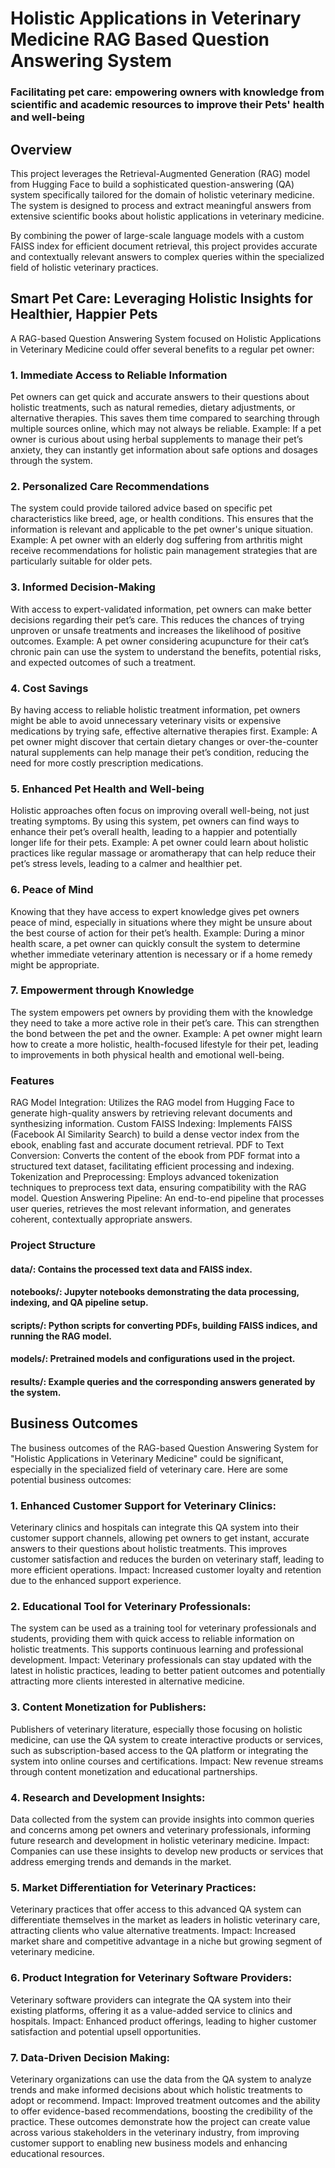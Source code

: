 # Holistic Applications in Veterinary Medicine RAG Based Question Answering System
### Facilitating pet care: empowering owners with knowledge from scientific and academic resources to improve their Pets' health and well-being

## Overview
This project leverages the Retrieval-Augmented Generation (RAG) model from Hugging Face to build a sophisticated question-answering (QA) system specifically tailored for the domain of holistic veterinary medicine. The system is designed to process and extract meaningful answers from extensive scientific books about holistic applications in veterinary medicine.

By combining the power of large-scale language models with a custom FAISS index for efficient document retrieval, this project provides accurate and contextually relevant answers to complex queries within the specialized field of holistic veterinary practices.

## Smart Pet Care: Leveraging Holistic Insights for Healthier, Happier Pets

A RAG-based Question Answering System focused on Holistic Applications in Veterinary Medicine could offer several benefits to a regular pet owner:

### 1. Immediate Access to Reliable Information

Pet owners can get quick and accurate answers to their questions about holistic treatments, such as natural remedies, dietary adjustments, or alternative therapies. This saves them time compared to searching through multiple sources online, which may not always be reliable.
Example: If a pet owner is curious about using herbal supplements to manage their pet’s anxiety, they can instantly get information about safe options and dosages through the system.

### 2. Personalized Care Recommendations

The system could provide tailored advice based on specific pet characteristics like breed, age, or health conditions. This ensures that the information is relevant and applicable to the pet owner's unique situation.
Example: A pet owner with an elderly dog suffering from arthritis might receive recommendations for holistic pain management strategies that are particularly suitable for older pets.

### 3. Informed Decision-Making

With access to expert-validated information, pet owners can make better decisions regarding their pet’s care. This reduces the chances of trying unproven or unsafe treatments and increases the likelihood of positive outcomes.
Example: A pet owner considering acupuncture for their cat’s chronic pain can use the system to understand the benefits, potential risks, and expected outcomes of such a treatment.

### 4. Cost Savings

By having access to reliable holistic treatment information, pet owners might be able to avoid unnecessary veterinary visits or expensive medications by trying safe, effective alternative therapies first.
Example: A pet owner might discover that certain dietary changes or over-the-counter natural supplements can help manage their pet’s condition, reducing the need for more costly prescription medications.

### 5. Enhanced Pet Health and Well-being

Holistic approaches often focus on improving overall well-being, not just treating symptoms. By using this system, pet owners can find ways to enhance their pet’s overall health, leading to a happier and potentially longer life for their pets.
Example: A pet owner could learn about holistic practices like regular massage or aromatherapy that can help reduce their pet’s stress levels, leading to a calmer and healthier pet.

### 6. Peace of Mind

Knowing that they have access to expert knowledge gives pet owners peace of mind, especially in situations where they might be unsure about the best course of action for their pet’s health.
Example: During a minor health scare, a pet owner can quickly consult the system to determine whether immediate veterinary attention is necessary or if a home remedy might be appropriate.

### 7. Empowerment through Knowledge

The system empowers pet owners by providing them with the knowledge they need to take a more active role in their pet’s care. This can strengthen the bond between the pet and the owner.
Example: A pet owner might learn how to create a more holistic, health-focused lifestyle for their pet, leading to improvements in both physical health and emotional well-being.

### Features
RAG Model Integration: Utilizes the RAG model from Hugging Face to generate high-quality answers by retrieving relevant documents and synthesizing information.
Custom FAISS Indexing: Implements FAISS (Facebook AI Similarity Search) to build a dense vector index from the ebook, enabling fast and accurate document retrieval.
PDF to Text Conversion: Converts the content of the ebook from PDF format into a structured text dataset, facilitating efficient processing and indexing.
Tokenization and Preprocessing: Employs advanced tokenization techniques to preprocess text data, ensuring compatibility with the RAG model.
Question Answering Pipeline: An end-to-end pipeline that processes user queries, retrieves the most relevant information, and generates coherent, contextually appropriate answers.

### Project Structure
#### data/: Contains the processed text data and FAISS index.

#### notebooks/: Jupyter notebooks demonstrating the data processing, indexing, and QA pipeline setup.

#### scripts/: Python scripts for converting PDFs, building FAISS indices, and running the RAG model.

#### models/: Pretrained models and configurations used in the project.

#### results/: Example queries and the corresponding answers generated by the system.

## Business Outcomes
The business outcomes of the RAG-based Question Answering System for "Holistic Applications in Veterinary Medicine" could be significant, especially in the specialized field of veterinary care. Here are some potential business outcomes:

### 1. Enhanced Customer Support for Veterinary Clinics:

Veterinary clinics and hospitals can integrate this QA system into their customer support channels, allowing pet owners to get instant, accurate answers to their questions about holistic treatments. This improves customer satisfaction and reduces the burden on veterinary staff, leading to more efficient operations.
Impact: Increased customer loyalty and retention due to the enhanced support experience.

### 2. Educational Tool for Veterinary Professionals:

The system can be used as a training tool for veterinary professionals and students, providing them with quick access to reliable information on holistic treatments. This supports continuous learning and professional development.
Impact: Veterinary professionals can stay updated with the latest in holistic practices, leading to better patient outcomes and potentially attracting more clients interested in alternative medicine.

### 3. Content Monetization for Publishers:

Publishers of veterinary literature, especially those focusing on holistic medicine, can use the QA system to create interactive products or services, such as subscription-based access to the QA platform or integrating the system into online courses and certifications.
Impact: New revenue streams through content monetization and educational partnerships.

### 4. Research and Development Insights:
Data collected from the system can provide insights into common queries and concerns among pet owners and veterinary professionals, informing future research and development in holistic veterinary medicine.
Impact: Companies can use these insights to develop new products or services that address emerging trends and demands in the market.

### 5. Market Differentiation for Veterinary Practices:

Veterinary practices that offer access to this advanced QA system can differentiate themselves in the market as leaders in holistic veterinary care, attracting clients who value alternative treatments.
Impact: Increased market share and competitive advantage in a niche but growing segment of veterinary medicine.

### 6. Product Integration for Veterinary Software Providers:

Veterinary software providers can integrate the QA system into their existing platforms, offering it as a value-added service to clinics and hospitals.
Impact: Enhanced product offerings, leading to higher customer satisfaction and potential upsell opportunities.

### 7. Data-Driven Decision Making:

Veterinary organizations can use the data from the QA system to analyze trends and make informed decisions about which holistic treatments to adopt or recommend.
Impact: Improved treatment outcomes and the ability to offer evidence-based recommendations, boosting the credibility of the practice.
These outcomes demonstrate how the project can create value across various stakeholders in the veterinary industry, from improving customer support to enabling new business models and enhancing educational resources.


